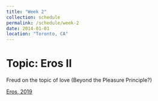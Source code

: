 ```yaml
---
title: "Week 2"
collection: schedule
permalink: /schedule/week-2
date: 2014-01-01
location: "Toronto, CA"
---
```



Topic: Eros II
======

Freud on the topic of love (Beyond the Pleasure Principle?)


[Eros, 2019](https://nosubject.com/Eros#cite_ref-1)
